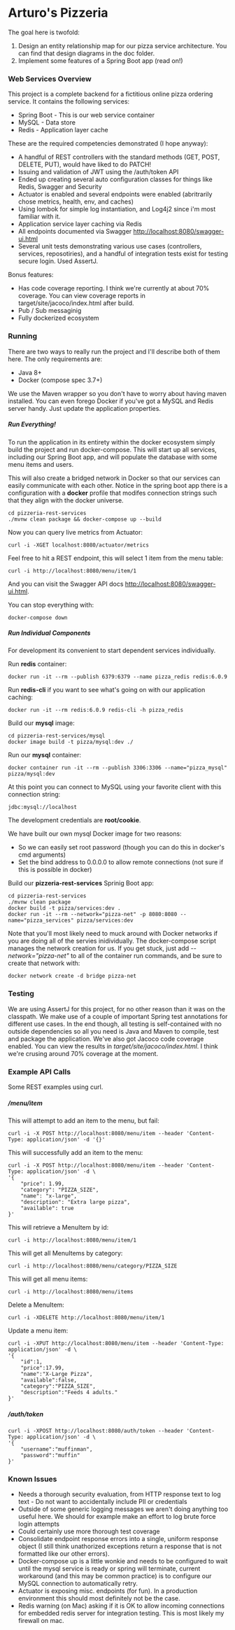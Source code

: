 # Arturo's Pizzeria

The goal here is twofold:

1. Design an entity relationship map for our pizza service architecture. You can find that design diagrams in the doc folder.
2. Implement some features of a Spring Boot app (read on!)

### Web Services Overview

This project is a complete backend for a fictitious online pizza ordering service. It contains the following services:

* Spring Boot - This is our web service container
* MySQL - Data store
* Redis - Application layer cache

These are the required competencies demonstrated (I hope anyway):

* A handful of REST controllers with the standard methods (GET, POST, DELETE, PUT), would have liked to do PATCH!
* Issuing and validation of JWT using the /auth/token API
* Ended up creating several auto configuration classes for things like Redis, Swagger and Security
* Actuator is enabled and several endpoints were enabled (abritrarily chose metrics, health, env, and caches)
* Using lombok for simple log instantiation, and Log4j2 since i'm most familiar with it.
* Application service layer caching via Redis
* All endpoints documented via Swagger [http://localhost:8080/swagger-ui.html](http://localhost:8080/swagger-ui.html)
* Several unit tests demonstrating various use cases (controllers, services, reposotiries), and a handful of integration tests exist for testing secure login. Used AssertJ.

Bonus features:

* Has code coverage reporting. I think we're currently at about 70% coverage. You can view coverage reports in target/site/jacoco/index.html after build.
* Pub / Sub messaginig 
* Fully dockerized ecosystem


### Running

There are two ways to really run the project and I'll describe both of them here. The only requirements are:

* Java 8+
* Docker (compose spec 3.7+)

We use the Maven wrapper so you don't have to worry about having maven installed. You can even forego Docker if you've got a MySQL and Redis server handy. Just update the application properties.

##### Run Everything!

To run the application in its entirety within the docker ecosystem simply build the project and run docker-compose. This will start up all services, including our Spring Boot app, and will populate the database with some menu items and users. 

This will also create a bridged network in Docker so that our services can easily communicate with each other. Notice in the spring boot app there is a configuration with a **docker** profile that modifes connection strings such that they align with the docker universe.

```
cd pizzeria-rest-services
./mvnw clean package && docker-compose up --build
```

Now you can query live metrics from Actuator:

```
curl -i -XGET localhost:8080/actuator/metrics
```

Feel free to hit a REST endpoint, this will select 1 item from the menu table:

```
curl -i http://localhost:8080/menu/item/1
```

And you can visit the Swagger API docs [http://localhost:8080/swagger-ui.html](http://localhost:8080/swagger-ui.html).

You can stop everything with:

```
docker-compose down
```

##### Run Individual Components

For development its convenient to start dependent services individually. 

Run **redis** container:

```
docker run -it --rm --publish 6379:6379 --name pizza_redis redis:6.0.9
```

Run **redis-cli** if you want to see what's going on with our application caching:

```
docker run -it --rm redis:6.0.9 redis-cli -h pizza_redis
```

Build our **mysql** image:

```
cd pizzeria-rest-services/mysql
docker image build -t pizza/mysql:dev ./
```

Run our **mysql** container:

```
docker container run -it --rm --publish 3306:3306 --name="pizza_mysql" pizza/mysql:dev
```

At this point you can connect to MySQL using your favorite client with this connection string:

```
jdbc:mysql://localhost
```

The development credentials are **root/cookie**.

We have built our own mysql Docker image for two reasons:

* So we can easily set root password (though you can do this in docker's cmd arguments)
* Set the bind address to 0.0.0.0 to allow remote connections (not sure if this is possible in docker)

Build our **pizzeria-rest-services** Sprinig Boot app:

```
cd pizzeria-rest-services
./mvnw clean package
docker build -t pizza/services:dev .
docker run -it --rm --network="pizza-net" -p 8080:8080 --name="pizza_services" pizza/services:dev
```

Note that you'll most likely need to muck around with Docker networks if you are doing all of the servies inidividually. The docker-compose script manages the network creation for us. If you get stuck, just add *--network="pizza-net"* to all of the container run commands, and be sure to create that network with:

```
docker network create -d bridge pizza-net
```

### Testing

We are using AssertJ for this project, for no other reason than it was on the classpath. We make use of a couple of important Spring test annotations for different use cases. In the end though, all testing is self-contained with no outside dependencies so all you need is Java and Maven to compile, test and package the application. We've also got Jacoco code coverage enabled. You can view the results in *target/site/jacoco/index.html*. I think we're crusing around 70% coverage at the moment.



### Example API Calls

Some REST examples using curl.

##### /menu/item

This will attempt to add an item to the menu, but fail:

```
curl -i -X POST http://localhost:8080/menu/item --header 'Content-Type: application/json' -d '{}'
```

This will successfully add an item to the menu:

```
curl -i -X POST http://localhost:8080/menu/item --header 'Content-Type: application/json' -d \
'{
    "price": 1.99,
    "category": "PIZZA_SIZE",
    "name": "x-large",
    "description": "Extra large pizza",
    "available": true
}'
```

This will retrieve a MenuItem by id:

```
curl -i http://localhost:8080/menu/item/1

```

This will get all MenuItems by category:

```
curl -i http://localhost:8080/menu/category/PIZZA_SIZE

```

This will get all menu items:

```
curl -i http://localhost:8080/menu/items
```

Delete a MenuItem:

```
curl -i -XDELETE http://localhost:8080/menu/item/1
```

Update a menu item:

```
curl -i -XPUT http://localhost:8080/menu/item --header 'Content-Type: application/json' -d \
'{
    "id":1,
    "price":17.99,
    "name":"X-Large Pizza",
    "available":false,
    "category":"PIZZA_SIZE",
    "description":"Feeds 4 adults."
}'
```


##### /auth/token

```
curl -i -XPOST http://localhost:8080/auth/token --header 'Content-Type: application/json' -d \
'{
    "username":"muffinman",
    "password":"muffin"
}'
```

### Known Issues

* Needs a thorough security evaluation, from HTTP response text to log text - Do not want to accidentally include PII or credentials
* Outside of some generic logging messages we aren't doing anything too useful here. We should for example make an effort to log brute force login attempts
* Could certainly use more thorough test coverage
* Consolidate endpoint response errors into a single, uniform response object (I still think unathorized exceptions return a response that is not formatted like our other errors).
* Docker-compose up is a little wonkie and needs to be configured to wait until the mysql service is ready or spring will terminate, current workaround (and this may be common practice) is to configure our MySQL connection to automatically retry. 
* Actuator is exposing misc. endpoints (for fun). In a production environment this should most definitely not be the case.
* Redis warning (on Mac) asking if it is OK to allow incoming connections for embedded redis server for integration testing. This is most likely my firewall on mac.